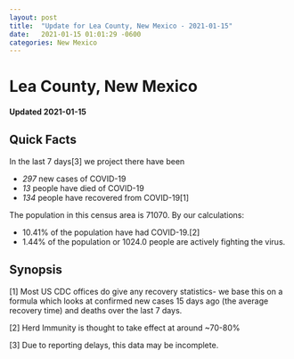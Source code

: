 ```yaml
---
layout: post
title:  "Update for Lea County, New Mexico - 2021-01-15"
date:   2021-01-15 01:01:29 -0600
categories: New Mexico
---
```


# Lea County, New Mexico
#### Updated 2021-01-15

## Quick Facts

In the last 7 days[3] we project there have been
- *297* new cases of COVID-19
- *13* people have died of COVID-19
- *134* people have recovered from COVID-19[1]

The population in this census area is 71070. By our calculations:
- 10.41% of the population have had COVID-19.[2]
- 1.44% of the population or 1024.0 people are actively fighting the virus.

## Synopsis




[1] Most US CDC offices do give any recovery statistics- we base this on a formula which looks at confirmed new cases
15 days ago (the average recovery time) and deaths over the last 7 days.

[2] Herd Immunity is thought to take effect at around ~70-80%

[3] Due to reporting delays, this data may be incomplete.
 
    